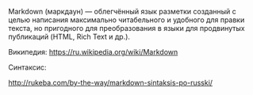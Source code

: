 Markdown (маркдаун) — облегчённый язык разметки созданный с целью написания 
максимально читабельного и удобного для правки текста, но пригодного 
для преобразования в языки для продвинутых публикаций (HTML, Rich Text и др.).

Википедия: https://ru.wikipedia.org/wiki/Markdown

Синтаксис:

http://rukeba.com/by-the-way/markdown-sintaksis-po-russki/


